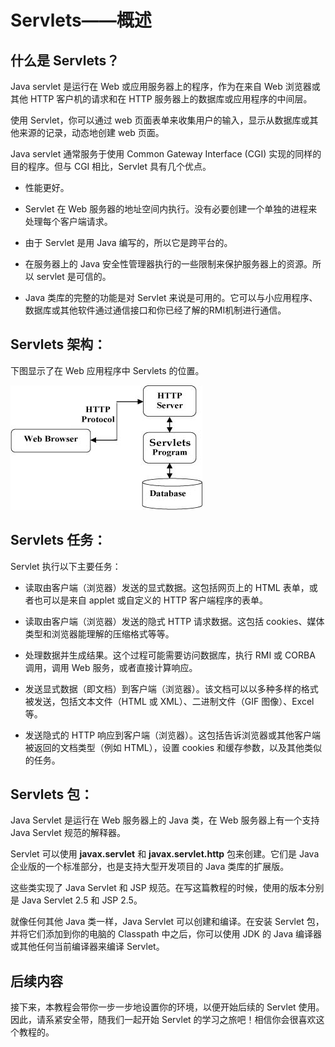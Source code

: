 # Servlets——概述

## 什么是 Servlets？

Java servlet 是运行在 Web 或应用服务器上的程序，作为在来自 Web 浏览器或其他 HTTP 客户机的请求和在 HTTP 服务器上的数据库或应用程序的中间层。 

使用 Servlet，你可以通过 web 页面表单来收集用户的输入，显示从数据库或其他来源的记录，动态地创建 web 页面。 

Java servlet 通常服务于使用 Common Gateway Interface (CGI) 实现的同样的目的程序。但与 CGI 相比，Servlet 具有几个优点。

- 性能更好。

- Servlet 在 Web 服务器的地址空间内执行。没有必要创建一个单独的进程来处理每个客户端请求。

- 由于 Servlet 是用 Java 编写的，所以它是跨平台的。

- 在服务器上的 Java 安全性管理器执行的一些限制来保护服务器上的资源。所以 servlet 是可信的。

- Java 类库的完整的功能是对 Servlet 来说是可用的。它可以与小应用程序、数据库或其他软件通过通信接口和你已经了解的RMI机制进行通信。


## Servlets 架构：

下图显示了在 Web 应用程序中 Servlets 的位置。

![](images/arch1.jpg)

## Servlets 任务：

Servlet 执行以下主要任务：

- 读取由客户端（浏览器）发送的显式数据。这包括网页上的 HTML 表单，或者也可以是来自 applet 或自定义的 HTTP 客户端程序的表单。

- 读取由客户端（浏览器）发送的隐式 HTTP 请求数据。这包括 cookies、媒体类型和浏览器能理解的压缩格式等等。

- 处理数据并生成结果。这个过程可能需要访问数据库，执行 RMI 或 CORBA 调用，调用 Web 服务，或者直接计算响应。

- 发送显式数据（即文档）到客户端（浏览器）。该文档可以以多种多样的格式被发送，包括文本文件（HTML 或 XML）、二进制文件（GIF 图像）、Excel 等。

- 发送隐式的 HTTP 响应到客户端（浏览器）。这包括告诉浏览器或其他客户端被返回的文档类型（例如 HTML），设置 cookies 和缓存参数，以及其他类似的任务。

## Servlets 包：

Java Servlet 是运行在 Web 服务器上的 Java 类，在 Web 服务器上有一个支持 Java Servlet 规范的解释器。 

Servlet 可以使用 **javax.servlet** 和 **javax.servlet.http** 包来创建。它们是 Java 企业版的一个标准部分，也是支持大型开发项目的 Java 类库的扩展版。

这些类实现了 Java Servlet 和 JSP 规范。在写这篇教程的时候，使用的版本分别是 Java Servlet 2.5 和 JSP 2.5。 

就像任何其他 Java 类一样，Java Servlet 可以创建和编译。在安装 Servlet 包，并将它们添加到你的电脑的 Classpath 中之后，你可以使用 JDK 的 Java 编译器或其他任何当前编译器来编译 Servlet。

## 后续内容

接下来，本教程会带你一步一步地设置你的环境，以便开始后续的 Servlet 使用。因此，请系紧安全带，随我们一起开始 Servlet 的学习之旅吧！相信你会很喜欢这个教程的。
